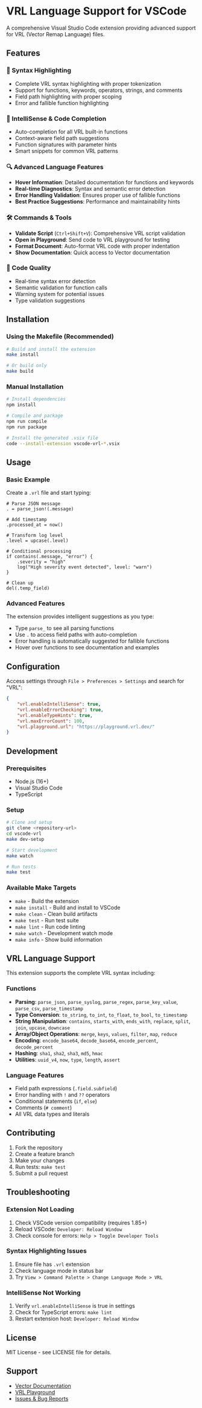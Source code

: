 # VRL Language Support for VSCode

A comprehensive Visual Studio Code extension providing advanced support for VRL (Vector Remap Language) files.

## Features

### 🎨 Syntax Highlighting

- Complete VRL syntax highlighting with proper tokenization
- Support for functions, keywords, operators, strings, and comments
- Field path highlighting with proper scoping
- Error and fallible function highlighting

### 🧠 IntelliSense & Code Completion

- Auto-completion for all VRL built-in functions
- Context-aware field path suggestions
- Function signatures with parameter hints
- Smart snippets for common VRL patterns

### 🔍 Advanced Language Features

- **Hover Information**: Detailed documentation for functions and keywords
- **Real-time Diagnostics**: Syntax and semantic error detection
- **Error Handling Validation**: Ensures proper use of fallible functions
- **Best Practice Suggestions**: Performance and maintainability hints

### 🛠 Commands & Tools

- **Validate Script** (`Ctrl+Shift+V`): Comprehensive VRL script validation
- **Open in Playground**: Send code to VRL playground for testing
- **Format Document**: Auto-format VRL code with proper indentation
- **Show Documentation**: Quick access to Vector documentation

### 🎯 Code Quality

- Real-time syntax error detection
- Semantic validation for function calls
- Warning system for potential issues
- Type validation suggestions

## Installation

### Using the Makefile (Recommended)

```bash
# Build and install the extension
make install

# Or build only
make build
```

### Manual Installation

```bash
# Install dependencies
npm install

# Compile and package
npm run compile
npm run package

# Install the generated .vsix file
code --install-extension vscode-vrl-*.vsix
```

## Usage

### Basic Example

Create a `.vrl` file and start typing:

```vrl
# Parse JSON message
. = parse_json!(.message)

# Add timestamp
.processed_at = now()

# Transform log level
.level = upcase(.level)

# Conditional processing
if contains(.message, "error") {
    .severity = "high"
    log("High severity event detected", level: "warn")
}

# Clean up
del(.temp_field)
```

### Advanced Features

The extension provides intelligent suggestions as you type:

- Type `parse_` to see all parsing functions
- Use `.` to access field paths with auto-completion
- Error handling is automatically suggested for fallible functions
- Hover over functions to see documentation and examples

## Configuration

Access settings through `File > Preferences > Settings` and search for "VRL":

```json
{
    "vrl.enableIntelliSense": true,
    "vrl.enableErrorChecking": true,
    "vrl.enableTypeHints": true,
    "vrl.maxErrorCount": 100,
    "vrl.playground.url": "https://playground.vrl.dev/"
}
```

## Development

### Prerequisites

- Node.js (16+)
- Visual Studio Code
- TypeScript

### Setup

```bash
# Clone and setup
git clone <repository-url>
cd vscode-vrl
make dev-setup

# Start development
make watch

# Run tests
make test
```

### Available Make Targets

- `make` - Build the extension
- `make install` - Build and install to VSCode
- `make clean` - Clean build artifacts
- `make test` - Run test suite
- `make lint` - Run code linting
- `make watch` - Development watch mode
- `make info` - Show build information

## VRL Language Support

This extension supports the complete VRL syntax including:

### Functions

- **Parsing**: `parse_json`, `parse_syslog`, `parse_regex`, `parse_key_value`, `parse_csv`, `parse_timestamp`
- **Type Conversion**: `to_string`, `to_int`, `to_float`, `to_bool`, `to_timestamp`
- **String Manipulation**: `contains`, `starts_with`, `ends_with`, `replace`, `split`, `join`, `upcase`, `downcase`
- **Array/Object Operations**: `merge`, `keys`, `values`, `filter`, `map`, `reduce`
- **Encoding**: `encode_base64`, `decode_base64`, `encode_percent`, `decode_percent`
- **Hashing**: `sha1`, `sha2`, `sha3`, `md5`, `hmac`
- **Utilities**: `uuid_v4`, `now`, `type`, `length`, `assert`

### Language Features

- Field path expressions (`.field.subfield`)
- Error handling with `!` and `??` operators
- Conditional statements (`if`, `else`)
- Comments (`# comment`)
- All VRL data types and literals

## Contributing

1. Fork the repository
2. Create a feature branch
3. Make your changes
4. Run tests: `make test`
5. Submit a pull request

## Troubleshooting

### Extension Not Loading

1. Check VSCode version compatibility (requires 1.85+)
2. Reload VSCode: `Developer: Reload Window`
3. Check console for errors: `Help > Toggle Developer Tools`

### Syntax Highlighting Issues

1. Ensure file has `.vrl` extension
2. Check language mode in status bar
3. Try `View > Command Palette > Change Language Mode > VRL`

### IntelliSense Not Working

1. Verify `vrl.enableIntelliSense` is true in settings
2. Check for TypeScript errors: `make lint`
3. Restart extension host: `Developer: Reload Window`

## License

MIT License - see LICENSE file for details.

## Support

- [Vector Documentation](https://vector.dev/docs/reference/vrl/)
- [VRL Playground](https://playground.vrl.dev/)
- [Issues & Bug Reports](https://github.com/your-org/vscode-vrl/issues)
